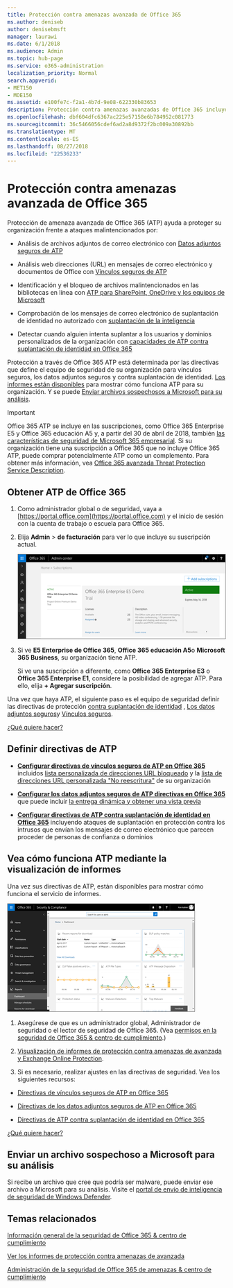 ```yaml
---
title: Protección contra amenazas avanzada de Office 365
ms.author: deniseb
author: denisebmsft
manager: laurawi
ms.date: 6/1/2018
ms.audience: Admin
ms.topic: hub-page
ms.service: o365-administration
localization_priority: Normal
search.appverid:
- MET150
- MOE150
ms.assetid: e100fe7c-f2a1-4b7d-9e08-622330b83653
description: Protección contra amenazas avanzadas de Office 365 incluye inteligencia de suplantación, vínculos seguros, los datos adjuntos seguros y capacidades avanzadas de contra suplantación de identidad. Opciones avanzadas de protección contra amenazas también se ha ampliado a los archivos en SharePoint Online, OneDrive para la empresa y Microsoft Teams.
ms.openlocfilehash: dbf604dfc6367ac225e57158e6b784952c081773
ms.sourcegitcommit: 36c5466056cdef6ad2a8d9372f2bc009a30892bb
ms.translationtype: MT
ms.contentlocale: es-ES
ms.lasthandoff: 08/27/2018
ms.locfileid: "22536233"
---
```

# <a name="office-365-advanced-threat-protection"></a>Protección contra amenazas avanzada de Office 365

Protección de amenaza avanzada de Office 365 (ATP) ayuda a proteger su organización frente a ataques malintencionados por:
  
- Análisis de archivos adjuntos de correo electrónico con [Datos adjuntos seguros de ATP](atp-safe-attachments.md)
    
- Análisis web direcciones (URL) en mensajes de correo electrónico y documentos de Office con [Vínculos seguros de ATP](atp-safe-links.md)
    
- Identificación y el bloqueo de archivos malintencionados en las bibliotecas en línea con [ATP para SharePoint, OneDrive y los equipos de Microsoft](atp-for-spo-odb-and-teams.md)
    
- Comprobación de los mensajes de correo electrónico de suplantación de identidad no autorizado con [suplantación de la inteligencia](learn-about-spoof-intelligence.md)
    
- Detectar cuando alguien intenta suplantar a los usuarios y dominios personalizados de la organización con [capacidades de ATP contra suplantación de identidad en Office 365](atp-anti-phishing.md)
    
Protección a través de Office 365 ATP está determinada por las directivas que define el equipo de seguridad de su organización para vínculos seguros, los datos adjuntos seguros y contra suplantación de identidad. [Los informes están disponibles](view-reports-for-atp.md) para mostrar cómo funciona ATP para su organización. Y se puede [Enviar archivos sospechosos a Microsoft para su análisis](office-365-atp.md#submitlalware).
  
> [!IMPORTANT]
> Office 365 ATP se incluye en las suscripciones, como Office 365 Enterprise E5 y Office 365 educación A5 y, a partir del 30 de abril de 2018, también [las características de seguridad de Microsoft 365 empresarial](https://support.office.com/article/c123694a-1efb-459e-a8d5-2187975373dc). Si su organización tiene una suscripción a Office 365 que no incluye Office 365 ATP, puede comprar potencialmente ATP como un complemento. Para obtener más información, vea [Office 365 avanzada Threat Protection Service Description](https://technet.microsoft.com/library/exchange-online-advanced-threat-protection-service-description.aspx). 
      
## <a name="get-office-365-atp"></a>Obtener ATP de Office 365

1. Como administrador global o de seguridad, vaya a [https://portal.office.com](https://portal.office.com) y el inicio de sesión con la cuenta de trabajo o escuela para Office 365. 
    
2. Elija **Admin** \> **de facturación** para ver lo que incluye su suscripción actual. 
    
    ![Como un administrador global, inicie sesión en portal.office.com y vaya a administrador \> de facturación](media/18a3546c-bd1f-4f49-82ec-0184909b42c2.png)
  
3. Si ve **E5 Enterprise de Office 365**, **Office 365 educación A5**o **Microsoft 365 Business**, su organización tiene ATP. 
    
    Si ve una suscripción a diferente, como **Office 365 Enterprise E3** o **Office 365 Enterprise E1**, considere la posibilidad de agregar ATP. Para ello, elija **+ Agregar suscripción**.
    
Una vez que haya ATP, el siguiente paso es el equipo de seguridad definir las directivas de protección [contra suplantación de identidad](set-up-atp-anti-phishing-policies.md) , [Los datos adjuntos seguros](atp-safe-attachments.md)y [Vínculos seguros](atp-safe-links.md). 
  
[¿Qué quiere hacer?](office-365-atp.md#TOC)
  
## <a name="define-policies-for-atp"></a>Definir directivas de ATP

- **[Configurar directivas de vínculos seguros de ATP en Office 365](set-up-atp-safe-links-policies.md)** incluidos [lista personalizada de direcciones URL bloqueado](set-up-a-custom-blocked-urls-list-wtih-atp.md) y la [lista de direcciones URL personalizada "No reescritura"](set-up-a-custom-do-not-rewrite-urls-list-with-atp.md) de su organización
    
- **[Configurar los datos adjuntos seguros de ATP directivas en Office 365](set-up-atp-safe-attachments-policies.md)** que puede incluir [la entrega dinámica y obtener una vista previa](dynamic-delivery-and-previewing.md)
    
- **[Configurar directivas de ATP contra suplantación de identidad en Office 365](set-up-atp-anti-phishing-policies.md)** incluyendo ataques de suplantación en protección contra los intrusos que envían los mensajes de correo electrónico que parecen proceder de personas de confianza o dominios 
  
## <a name="see-how-atp-is-working-by-viewing-reports"></a>Vea cómo funciona ATP mediante la visualización de informes

Una vez sus directivas de ATP, están disponibles para mostrar cómo funciona el servicio de informes.

[![La seguridad &amp; panel del centro de cumplimiento puede ayudarle a ver dónde está trabajando avanzada de protección contra amenazas](media/6b213d34-adbb-44af-8549-be9a7e2db087.png)](view-reports-for-atp.md)
  
1. Asegúrese de que es un administrador global, Administrador de seguridad o el lector de seguridad de Office 365. (Vea [permisos en la seguridad de Office 365 &amp; centro de cumplimiento](permissions-in-the-security-and-compliance-center.md).)
    
2. [Visualización de informes de protección contra amenazas de avanzada y Exchange Online Protection](view-reports-for-atp.md).
    
3. Si es necesario, realizar ajustes en las directivas de seguridad. Vea los siguientes recursos:
    
  - [Directivas de vínculos seguros de ATP en Office 365](set-up-atp-safe-links-policies.md)
    
  - [Directivas de los datos adjuntos seguros de ATP en Office 365](set-up-atp-safe-attachments-policies.md)
    
  - [Directivas de ATP contra suplantación de identidad en Office 365](set-up-atp-anti-phishing-policies.md)
    
[¿Qué quiere hacer?](office-365-atp.md)
  
## <a name="submit-a-suspicious-file-to-microsoft-for-analysis"></a>Enviar un archivo sospechoso a Microsoft para su análisis

Si recibe un archivo que cree que podría ser malware, puede enviar ese archivo a Microsoft para su análisis. Visite el [portal de envío de inteligencia de seguridad de Windows Defender](https://go.microsoft.com/fwlink/?linkid=857185).
  
## <a name="related-topics"></a>Temas relacionados

[Información general de la seguridad de Office 365 &amp; centro de cumplimiento](https://support.office.com/article/a5f2fd18-b029-4257-b5a8-ae83e7768c85)
  
[Ver los informes de protección contra amenazas de avanzada](view-reports-for-atp.md)
  
[Administración de la seguridad de Office 365 de amenazas &amp; centro de cumplimiento](threat-management.md)
  

